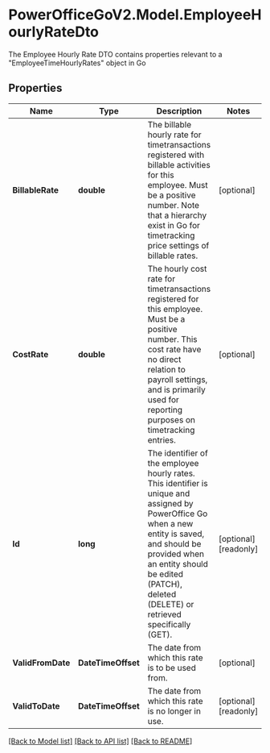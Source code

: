# PowerOfficeGoV2.Model.EmployeeHourlyRateDto
The Employee Hourly Rate DTO contains properties relevant to a \"EmployeeTimeHourlyRates\" object in Go

## Properties

Name | Type | Description | Notes
------------ | ------------- | ------------- | -------------
**BillableRate** | **double** | The billable hourly rate for timetransactions registered with billable activities for this employee.  Must be a positive number.  Note that a hierarchy exist in Go for timetracking price settings of billable rates. | [optional] 
**CostRate** | **double** | The hourly cost rate for timetransactions registered for this employee.  Must be a positive number.  This cost rate have no direct relation to payroll settings, and is primarily used for reporting purposes on timetracking entries. | [optional] 
**Id** | **long** | The identifier of the employee hourly rates.  This identifier is unique and assigned by PowerOffice Go when a new entity is saved, and should be provided when an entity should be edited (PATCH), deleted (DELETE) or retrieved specifically (GET). | [optional] [readonly] 
**ValidFromDate** | **DateTimeOffset** | The date from which this rate is to be used from. | [optional] 
**ValidToDate** | **DateTimeOffset** | The date from which this rate is no longer in use. | [optional] [readonly] 

[[Back to Model list]](../../README.md#documentation-for-models) [[Back to API list]](../../README.md#documentation-for-api-endpoints) [[Back to README]](../../README.md)

